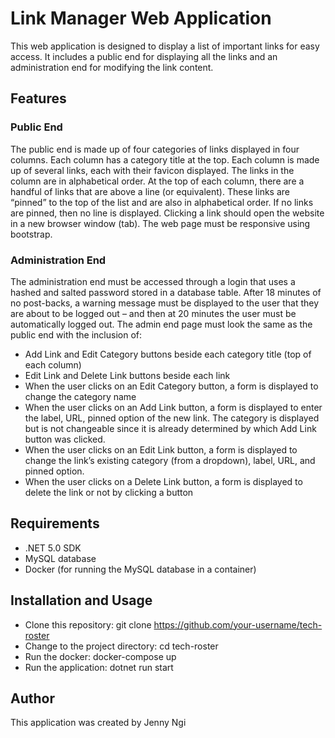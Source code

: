 # Link Manager Web Application

This web application is designed to display a list of important links for easy access. It includes a public end for displaying all the links and an administration end for modifying the link content.

## Features
### Public End
The public end is made up of four categories of links displayed in four columns. Each column has a category title at the top. Each column is made up of several links, each with their favicon displayed. The links in the column are in alphabetical order. At the top of each column, there are a handful of links that are above a line (or equivalent). These links are “pinned” to the top of the list and are also in alphabetical order. If no links are pinned, then no line is displayed. Clicking a link should open the website in a new browser window (tab). The web page must be responsive using bootstrap.

### Administration End
The administration end must be accessed through a login that uses a hashed and salted password stored in a database table. After 18 minutes of no post-backs, a warning message must be displayed to the user that they are about to be logged out – and then at 20 minutes the user must be automatically logged out. The admin end page must look the same as the public end with the inclusion of:

- Add Link and Edit Category buttons beside each category title (top of each column)
- Edit Link and Delete Link buttons beside each link
- When the user clicks on an Edit Category button, a form is displayed to change the category name
- When the user clicks on an Add Link button, a form is displayed to enter the label, URL, pinned option of the new link. The category is displayed but is not changeable since it is already determined by which Add Link button was clicked.
- When the user clicks on an Edit Link button, a form is displayed to change the link’s existing category (from a dropdown), label, URL, and pinned option.
- When the user clicks on a Delete Link button, a form is displayed to delete the link or not by clicking a button

## Requirements
- .NET 5.0 SDK
- MySQL database
- Docker (for running the MySQL database in a container)

## Installation and Usage
- Clone this repository: git clone https://github.com/your-username/tech-roster
- Change to the project directory: cd tech-roster
- Run the docker: docker-compose up
- Run the application: dotnet run start


## Author
This application was created by Jenny Ngi

